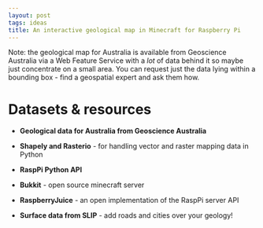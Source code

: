 ```yaml
---
layout: post
tags: ideas
title: An interactive geological map in Minecraft for Raspberry Pi
---
```


Note: the geological map for Australia is available from Geoscience Australia via a Web Feature Service with a _lot_ of data behind it so maybe just concentrate on a small area. You can request just the data lying within a bounding box - find a geospatial expert and ask them how.

# Datasets & resources

- **Geological data for Australia from Geoscience Australia** 

- **Shapely and Rasterio** - for handling vector and raster mapping data in Python
- **RaspPi Python API**
- **Bukkit** - open source minecraft server
- **RaspberryJuice** - an open implementation of the RaspPi server API
- **Surface data from SLIP** - add roads and cities over your geology!
